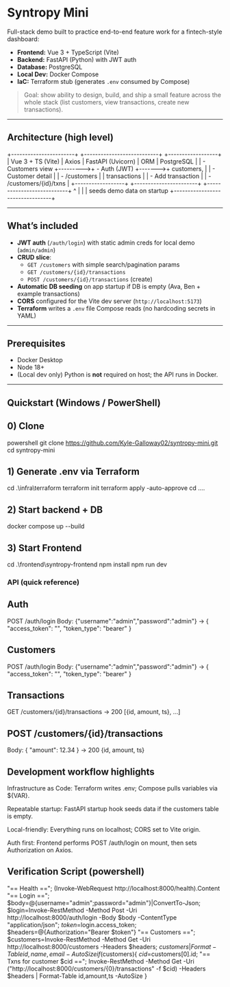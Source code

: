 # Syntropy Mini

Full-stack demo built to practice end-to-end feature work for a fintech-style dashboard:

- **Frontend:** Vue 3 + TypeScript (Vite)
- **Backend:** FastAPI (Python) with JWT auth
- **Database:** PostgreSQL
- **Local Dev:** Docker Compose
- **IaC:** Terraform stub (generates `.env` consumed by Compose)

> Goal: show ability to design, build, and ship a small feature across the whole stack (list customers, view transactions, create new transactions).

---

## Architecture (high level)
+-----------------------+ +---------------------------+ +------------------+
| Vue 3 + TS (Vite) | Axios | FastAPI (Uvicorn) | ORM | PostgreSQL |
| - Customers view +--------->+ - Auth (JWT) +------->+ customers, |
| - Customer detail | | - /customers | | transactions |
| - Add transaction | | - /customers/{id}/txns | +------------------+
+-----------------------+ +---------------------------+
^ |
| | seeds demo data on startup
+---------------------------------+

---

## What’s included

- **JWT auth** (`/auth/login`) with static admin creds for local demo (`admin/admin`)
- **CRUD slice**:
  - `GET /customers` with simple search/pagination params
  - `GET /customers/{id}/transactions`
  - `POST /customers/{id}/transactions` (create)
- **Automatic DB seeding** on app startup if DB is empty (Ava, Ben + example transactions)
- **CORS** configured for the Vite dev server (`http://localhost:5173`)
- **Terraform** writes a `.env` file Compose reads (no hardcoding secrets in YAML)

---

## Prerequisites

- Docker Desktop
- Node 18+
- (Local dev only) Python is **not** required on host; the API runs in Docker.

---

## Quickstart (Windows / PowerShell)

## 0) Clone
powershell
git clone https://github.com/Kyle-Galloway02/syntropy-mini.git
cd syntropy-mini

## 1) Generate .env via Terraform
cd .\infra\terraform
terraform init
terraform apply -auto-approve
cd ..\..

## 2) Start backend + DB
docker compose up --build

## 3) Start Frontend
cd .\frontend\syntropy-frontend
npm install
npm run dev

### API (quick reference)
## Auth
POST /auth/login
Body: {"username":"admin","password":"admin"}
→ { "access_token": "<jwt>", "token_type": "bearer" }

## Customers
POST /auth/login
Body: {"username":"admin","password":"admin"}
→ { "access_token": "<jwt>", "token_type": "bearer" }

## Transactions
GET /customers/{id}/transactions
→ 200 [{id, amount, ts}, ...]

## POST /customers/{id}/transactions
Body: { "amount": 12.34 }
→ 200 {id, amount, ts}



## Development workflow highlights

Infrastructure as Code: Terraform writes .env; Compose pulls variables via ${VAR}.

Repeatable startup: FastAPI startup hook seeds data if the customers table is empty.

Local-friendly: Everything runs on localhost; CORS set to Vite origin.

Auth first: Frontend performs POST /auth/login on mount, then sets Authorization on Axios.


## Verification Script (powershell)
"== Health =="; (Invoke-WebRequest http://localhost:8000/health).Content
"== Login =="; $body=@{username="admin";password="admin"}|ConvertTo-Json; $login=Invoke-RestMethod -Method Post -Uri http://localhost:8000/auth/login -Body $body -ContentType "application/json"; $token=$login.access_token; $headers=@{Authorization="Bearer $token"}
"== Customers =="; $customers=Invoke-RestMethod -Method Get -Uri http://localhost:8000/customers -Headers $headers; $customers|Format-Table id,name,email -AutoSize
if($customers){ $cid=$customers[0].id; "== Txns for customer $cid =="; Invoke-RestMethod -Method Get -Uri ("http://localhost:8000/customers/{0}/transactions" -f $cid) -Headers $headers | Format-Table id,amount,ts -AutoSize }

